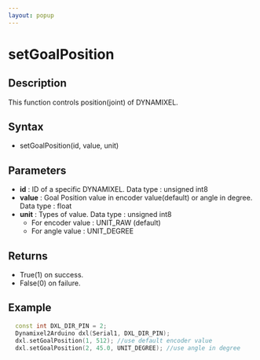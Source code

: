 ```yaml
---
layout: popup
---
```


# setGoalPosition

## Description

This function controls position(joint) of DYNAMIXEL.

## Syntax

- setGoalPosition(id, value, unit)

## Parameters

- **id** : ID of a specific DYNAMIXEL. Data type : unsigned int8
- **value** : Goal Position value in encoder value(default) or angle in degree. Data type : float
- **unit** : Types of value. Data type : unsigned int8
  - For encoder value : UNIT_RAW (default)
  - For angle value : UNIT_DEGREE


## Returns

- True(1) on success.
- False(0) on failure.

## Example

```c++
  const int DXL_DIR_PIN = 2;
  Dynamixel2Arduino dxl(Serial1, DXL_DIR_PIN);
  dxl.setGoalPosition(1, 512); //use default encoder value
  dxl.setGoalPosition(2, 45.0, UNIT_DEGREE); //use angle in degree
```
